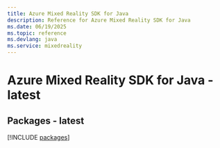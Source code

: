 ```yaml
---
title: Azure Mixed Reality SDK for Java
description: Reference for Azure Mixed Reality SDK for Java
ms.date: 06/19/2025
ms.topic: reference
ms.devlang: java
ms.service: mixedreality
---
```

# Azure Mixed Reality SDK for Java - latest
## Packages - latest
[!INCLUDE [packages](mixed-reality-index.md)]